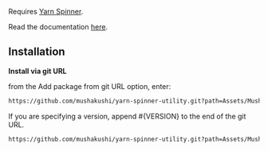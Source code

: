 Requires [Yarn Spinner](https://openupm.com/packages/dev.yarnspinner.unity/).

Read the documentation [here](Assets/Mushakushi.YarnSpinnerUtility/README.md). 

## Installation 

**Install via git URL**

from the Add package from git URL option, enter:

```bash
https://github.com/mushakushi/yarn-spinner-utility.git?path=Assets/Mushakushi.YarnSpinnerUtility
```

If you are specifying a version, append #{VERSION} to the end of the git URL. 

```bash
https://github.com/mushakushi/yarn-spinner-utility.git?path=Assets/Mushakushi.YarnSpinnerUtility#{VERSION}
```
